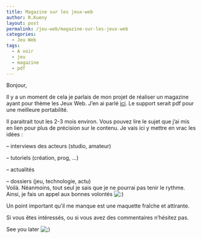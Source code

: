 ```yaml
---
title: Magazine sur les jeux-web
author: R.Kueny
layout: post
permalink: /jeu-web/magazine-sur-les-jeux-web
categories:
  - Jeu Web
tags:
  - A voir
  - jeu
  - magazine
  - pdf
---
```

Bonjour,

Il y a un moment de cela je parlais de mon projet de réaliser un magazine ayant pour thème les Jeux Web. J&rsquo;en ai parlé <a href="http://www.jeuweb.net/board/webzine-t-5283.html" target="_blank">ici</a>. Le support serait pdf pour une meilleure portabilité.

Il paraitrait tout les 2-3 mois environ. Vous pouvez lire le sujet que j&rsquo;ai mis en lien pour plus de précision sur le contenu. Je vais ici y mettre en vrac les idées :

&#8211; interviews des acteurs (studio, amateur)

&#8211; tutoriels (création, prog, &#8230;)

&#8211; actualités

&#8211; dossiers (jeu, technologie, actu)  
Voilà. Néanmoins, tout seul je sais que je ne pourrai pas tenir le rythme. Ainsi, je fais un appel aux bonnes volontés <img src="http://rkueny.fr/wp-includes/images/smilies/icon_smile.gif" alt=":)" class="wp-smiley" />

Un point important qu&rsquo;il me manque est une maquette fraîche et attirante.

Si vous êtes intéressés, ou si vous avez des commentaires n&rsquo;hésitez pas.

See you later <img src="http://rkueny.fr/wp-includes/images/smilies/icon_wink.gif" alt=";)" class="wp-smiley" />